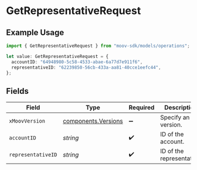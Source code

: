 # GetRepresentativeRequest

## Example Usage

```typescript
import { GetRepresentativeRequest } from "moov-sdk/models/operations";

let value: GetRepresentativeRequest = {
  accountID: "64948980-5c58-4533-abae-6a77d7e911f6",
  representativeID: "62239850-56cb-433a-aa81-40cce1eefc44",
};
```

## Fields

| Field                                                      | Type                                                       | Required                                                   | Description                                                |
| ---------------------------------------------------------- | ---------------------------------------------------------- | ---------------------------------------------------------- | ---------------------------------------------------------- |
| `xMoovVersion`                                             | [components.Versions](../../models/components/versions.md) | :heavy_minus_sign:                                         | Specify an API version.                                    |
| `accountID`                                                | *string*                                                   | :heavy_check_mark:                                         | ID of the account.                                         |
| `representativeID`                                         | *string*                                                   | :heavy_check_mark:                                         | ID of the representative.                                  |
